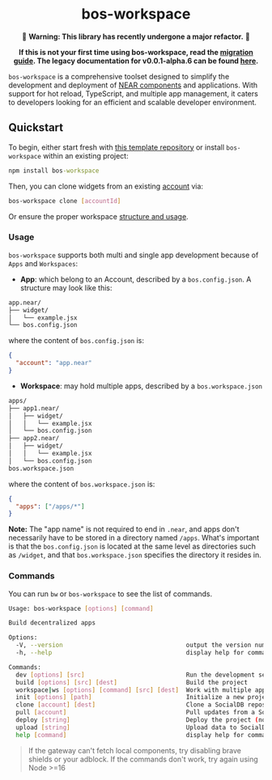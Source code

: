 <center>

# bos-workspace

🚧 **Warning: This library has recently undergone a major refactor.** 🚧

**If this is not your first time using bos-workspace, read the [migration guide](./MIGRATION_GUIDE.md). The legacy documentation for v0.0.1-alpha.6 can be found [here](https://github.com/NEARBuilders/bos-workspace/tree/version/0.0.1-alpha.6).**

</center>

`bos-workspace` is a comprehensive toolset designed to simplify the development and deployment of [NEAR components](https://docs.near.org/bos/tutorial/quickstart) and applications. With support for hot reload, TypeScript, and multiple app management, it caters to developers looking for an efficient and scalable developer environment.

## Quickstart

To begin, either start fresh with [this template repository](https://github.com/nearbuilders/quickstart) or install `bos-workspace` within an existing project:

```cmd
npm install bos-workspace
```

Then, you can clone widgets from an existing [account](https://near.social/mob.near/widget/Everyone) via:

```bash
bos-workspace clone [accountId]
```

Or ensure the proper workspace [structure and usage](#usage).

### Usage

`bos-workspace` supports both multi and single app development because of `Apps` and `Workspaces`:
  
* **App**: which belong to an Account, described by a `bos.config.json`. A structure may look like this:

```txt
app.near/
├── widget/
│   └── example.jsx
└── bos.config.json
```

where the content of `bos.config.json` is:

```json
{
  "account": "app.near"
}
```

* **Workspace**: may hold multiple apps, described by a `bos.workspace.json`

```txt
apps/
├── app1.near/
│   ├── widget/
│   │   └── example.jsx
│   └── bos.config.json
├── app2.near/
│   ├── widget/
│   │   └── example.jsx
│   └── bos.config.json
bos.workspace.json
```

where the content of `bos.workspace.json` is:

```json
{
  "apps": ["/apps/*"]
}
```

**Note:** The "app name" is not required to end in `.near`, and apps don't necessarily have to be stored in a directory named `/apps`. What's important is that the `bos.config.json` is located at the same level as directories such as `/widget`, and that `bos.workspace.json` specifies the directory it resides in.


### Commands

You can run `bw` or `bos-workspace` to see the list of commands.

```bash
Usage: bos-workspace [options] [command]

Build decentralized apps

Options:
  -V, --version                                  output the version number
  -h, --help                                     display help for command

Commands:
  dev [options] [src]                            Run the development server
  build [options] [src] [dest]                   Build the project
  workspace|ws [options] [command] [src] [dest]  Work with multiple apps
  init [options] [path]                          Initialize a new project
  clone [account] [dest]                         Clone a SocialDB repository
  pull [account]                                 Pull updates from a SocialDB repository
  deploy [string]                                Deploy the project (not implemented)
  upload [string]                                Upload data to SocialDB (not implemented)
  help [command]                                 display help for command
```

> If the gateway can't fetch local components, try disabling brave shields or your adblock.
> If the commands don't work, try again using Node >=16
